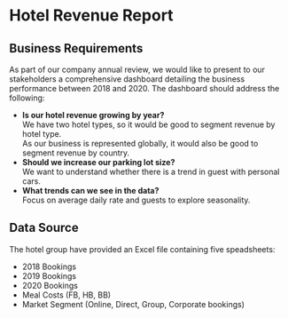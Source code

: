 # Hotel Revenue Report

## Business Requirements

As part of our company annual review, we would like to present to our stakeholders a comprehensive dashboard
detailing the business performance between 2018 and 2020. The dashboard should address the following:

- **Is our hotel revenue growing by year?**<br/>
   We have two hotel types, so it would be good to segment revenue by hotel type.<br/>
   As our business is represented globally, it would also be good to segment revenue by country.
- **Should we increase our parking lot size?**<br/>
   We want to understand whether there is a trend in guest with personal cars.
- **What trends can we see in the data?**<br/>
   Focus on average daily rate and guests to explore seasonality.

## Data Source

The hotel group have provided an Excel file containing five speadsheets:
- 2018 Bookings
- 2019 Bookings
- 2020 Bookings
- Meal Costs (FB, HB, BB)
- Market Segment (Online, Direct, Group, Corporate bookings)
